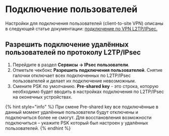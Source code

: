 # Подключение пользователей

Настройки для подключения пользователей \(client-to-site VPN\) описаны в следующей статье документации: [подключение по VPN L2TP/IPsec.](../../../../connection-to-provider/l2tp-vpn-connection.md)

## Разрешить подключение удалённых пользователей по протоколу L2TP/IPsec

1. Перейдите в раздел **Сервисы -&gt; IPsec пользователи**.
2. Отметьте чекбокс **Разрешить подключения пользователей**. Снятие галочки отключает всех подключенных по L2TP/IPsec пользователей и делает их подключение невозможным.
3. Смените PSK по умолчанию. **Pre-shared key** - это строка, которую необходимо будет вводить в настройках подключения по L2TP/IPsec на оконечных устройствах.

{% hint style="info" %}
При смене Pre-shared key все подключённые в данный момент удалённые пользователи будут отключены и подключиться более не смогут. Для восстановления возможности подключиться – укажите PSK который был настроен у удалённых пользователей.
{% endhint %}

